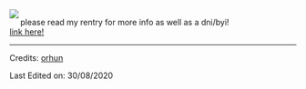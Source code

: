 <img align="left" src="https://orhun.dev/img/crow.png">

please read my rentry for more info as well as a dni/byi!  
<a href="[url](https://rentry.co/mvdkips)">link here!</a>

-----
Credits: [orhun](https://github.com/orhun)

Last Edited on: 30/08/2020
